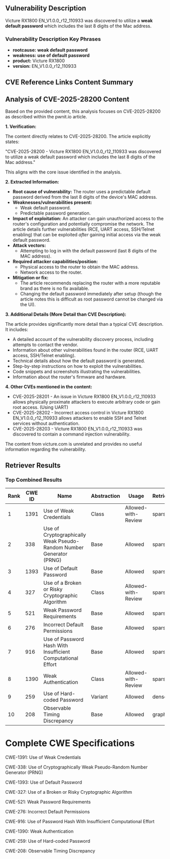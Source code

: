 ## Vulnerability Description
Victure RX1800 EN_V1.0.0_r12_110933 was discovered to utilize a **weak default password** which includes the last 8 digits of the Mac address.

### Vulnerability Description Key Phrases
- **rootcause:** **weak default password**
- **weakness:** **use of default password**
- **product:** Victure RX1800
- **version:** EN_V1.0.0_r12_110933

## CVE Reference Links Content Summary
## Analysis of CVE-2025-28200 Content

Based on the provided content, this analysis focuses on CVE-2025-28200 as described within the pwnit.io article.

**1. Verification:**

The content directly relates to CVE-2025-28200. The article explicitly states:

"CVE-2025-28200 - Victure RX1800 EN_V1.0.0_r12_110933 was discovered to utilize a weak default password which includes the last 8 digits of the Mac address."

This aligns with the core issue identified in the analysis.

**2. Extracted Information:**

*   **Root cause of vulnerability:** The router uses a predictable default password derived from the last 8 digits of the device's MAC address.
*   **Weaknesses/vulnerabilities present:**
    *   Weak default password.
    *   Predictable password generation.
*   **Impact of exploitation:** An attacker can gain unauthorized access to the router's configuration and potentially compromise the network. The article details further vulnerabilities (RCE, UART access, SSH/Telnet enabling) that can be exploited *after* gaining initial access via the weak default password.
*   **Attack vectors:**
    *   Attempting to log in with the default password (last 8 digits of the MAC address).
*   **Required attacker capabilities/position:**
    *   Physical access to the router to obtain the MAC address.
    *   Network access to the router.
*   **Mitigation or fix:**
    *   The article recommends replacing the router with a more reputable brand as there is no fix available.
    *   Changing the default password immediately after setup (though the article notes this is difficult as root password cannot be changed via the UI).

**3. Additional Details (More Detail than CVE Description):**

The article provides significantly more detail than a typical CVE description. It includes:

*   A detailed account of the vulnerability discovery process, including attempts to contact the vendor.
*   Information about other vulnerabilities found in the router (RCE, UART access, SSH/Telnet enabling).
*   Technical details about how the default password is generated.
*   Step-by-step instructions on how to exploit the vulnerabilities.
*   Code snippets and screenshots illustrating the vulnerabilities.
*   Information about the router's firmware and hardware.

**4. Other CVEs mentioned in the content:**

*   CVE-2025-28201 - An issue in Victure RX1800 EN_V1.0.0_r12_110933 allows physically proximate attackers to execute arbitrary code or gain root access. (Using UART)
*   CVE-2025-28202 - Incorrect access control in Victure RX1800 EN_V1.0.0_r12_110933 allows attackers to enable SSH and Telnet services without authentication.
*   CVE-2025-28203 - Victure RX1800 EN_V1.0.0_r12_110933 was discovered to contain a command injection vulnerability.

The content from victure.com is unrelated and provides no useful information regarding the vulnerability.

## Retriever Results

### Top Combined Results

| Rank | CWE ID | Name | Abstraction | Usage  | Retrievers | Individual Scores |
|------|--------|------|-------------|-------|------------|-------------------|
| 1 | 1391 | Use of Weak Credentials | Class | Allowed-with-Review | sparse | 0.169 |
| 2 | 338 | Use of Cryptographically Weak Pseudo-Random Number Generator (PRNG) | Base | Allowed | sparse | 0.157 |
| 3 | 1393 | Use of Default Password | Base | Allowed | sparse | 0.152 |
| 4 | 327 | Use of a Broken or Risky Cryptographic Algorithm | Class | Allowed-with-Review | sparse | 0.150 |
| 5 | 521 | Weak Password Requirements | Base | Allowed | sparse | 0.146 |
| 6 | 276 | Incorrect Default Permissions | Base | Allowed | sparse | 0.142 |
| 7 | 916 | Use of Password Hash With Insufficient Computational Effort | Base | Allowed | sparse | 0.142 |
| 8 | 1390 | Weak Authentication | Class | Allowed-with-Review | sparse | 0.135 |
| 9 | 259 | Use of Hard-coded Password | Variant | Allowed | dense | 0.569 |
| 10 | 208 | Observable Timing Discrepancy | Base | Allowed | graph | 0.002 |



# Complete CWE Specifications

CWE-1391: Use of Weak Credentials

CWE-338: Use of Cryptographically Weak Pseudo-Random Number Generator (PRNG)

CWE-1393: Use of Default Password

CWE-327: Use of a Broken or Risky Cryptographic Algorithm

CWE-521: Weak Password Requirements

CWE-276: Incorrect Default Permissions

CWE-916: Use of Password Hash With Insufficient Computational Effort

CWE-1390: Weak Authentication

CWE-259: Use of Hard-coded Password

CWE-208: Observable Timing Discrepancy